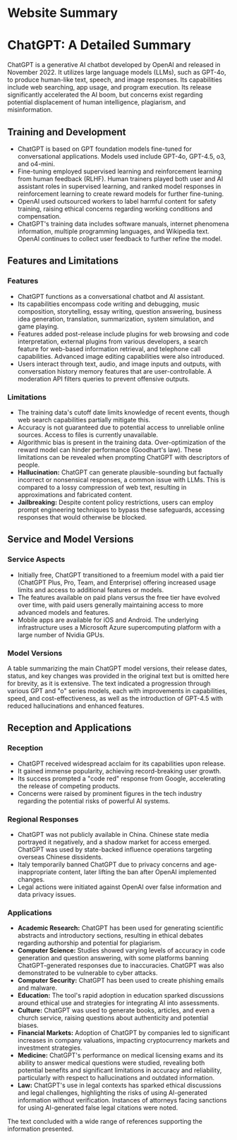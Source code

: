 # Website Summary

# ChatGPT: A Detailed Summary

ChatGPT is a generative AI chatbot developed by OpenAI and released in November 2022.  It utilizes large language models (LLMs), such as GPT-4o, to produce human-like text, speech, and image responses.  Its capabilities include web searching, app usage, and program execution.  Its release significantly accelerated the AI boom, but concerns exist regarding potential displacement of human intelligence, plagiarism, and misinformation.

## Training and Development

*   ChatGPT is based on GPT foundation models fine-tuned for conversational applications.  Models used include GPT-4o, GPT-4.5, o3, and o4-mini.
*   Fine-tuning employed supervised learning and reinforcement learning from human feedback (RLHF).  Human trainers played both user and AI assistant roles in supervised learning, and ranked model responses in reinforcement learning to create reward models for further fine-tuning.
*   OpenAI used outsourced workers to label harmful content for safety training, raising ethical concerns regarding working conditions and compensation.
*   ChatGPT's training data includes software manuals, internet phenomena information, multiple programming languages, and Wikipedia text.  OpenAI continues to collect user feedback to further refine the model.


## Features and Limitations

### Features

*   ChatGPT functions as a conversational chatbot and AI assistant.
*   Its capabilities encompass code writing and debugging, music composition, storytelling, essay writing, question answering, business idea generation, translation, summarization, system simulation, and game playing.
*   Features added post-release include plugins for web browsing and code interpretation, external plugins from various developers, a search feature for web-based information retrieval, and telephone call capabilities.  Advanced image editing capabilities were also introduced.
*   Users interact through text, audio, and image inputs and outputs, with conversation history memory features that are user-controllable.  A moderation API filters queries to prevent offensive outputs.


### Limitations

*   The training data's cutoff date limits knowledge of recent events, though web search capabilities partially mitigate this.
*   Accuracy is not guaranteed due to potential access to unreliable online sources.  Access to files is currently unavailable.
*   Algorithmic bias is present in the training data.  Over-optimization of the reward model can hinder performance (Goodhart's law).  These limitations can be revealed when prompting ChatGPT with descriptors of people.
*   **Hallucination:** ChatGPT can generate plausible-sounding but factually incorrect or nonsensical responses, a common issue with LLMs. This is compared to a lossy compression of web text, resulting in approximations and fabricated content.
*   **Jailbreaking:** Despite content policy restrictions, users can employ prompt engineering techniques to bypass these safeguards, accessing responses that would otherwise be blocked.


## Service and Model Versions

### Service Aspects

*   Initially free, ChatGPT transitioned to a freemium model with a paid tier (ChatGPT Plus, Pro, Team, and Enterprise) offering increased usage limits and access to additional features or models.
*   The features available on paid plans versus the free tier have evolved over time, with paid users generally maintaining access to more advanced models and features.
*   Mobile apps are available for iOS and Android.  The underlying infrastructure uses a Microsoft Azure supercomputing platform with a large number of Nvidia GPUs.


### Model Versions

A table summarizing the main ChatGPT model versions, their release dates, status, and key changes was provided in the original text but is omitted here for brevity, as it is extensive.  The text indicated a progression through various GPT and "o" series models, each with improvements in capabilities, speed, and cost-effectiveness, as well as the introduction of GPT-4.5 with reduced hallucinations and enhanced features.

## Reception and Applications

### Reception

*   ChatGPT received widespread acclaim for its capabilities upon release.
*   It gained immense popularity, achieving record-breaking user growth.
*   Its success prompted a "code red" response from Google, accelerating the release of competing products.
*   Concerns were raised by prominent figures in the tech industry regarding the potential risks of powerful AI systems.


### Regional Responses

*   ChatGPT was not publicly available in China.  Chinese state media portrayed it negatively, and a shadow market for access emerged.  ChatGPT was used by state-backed influence operations targeting overseas Chinese dissidents.
*   Italy temporarily banned ChatGPT due to privacy concerns and age-inappropriate content, later lifting the ban after OpenAI implemented changes.
*   Legal actions were initiated against OpenAI over false information and data privacy issues.


### Applications

*   **Academic Research:** ChatGPT has been used for generating scientific abstracts and introductory sections, resulting in ethical debates regarding authorship and potential for plagiarism.
*   **Computer Science:**  Studies showed varying levels of accuracy in code generation and question answering, with some platforms banning ChatGPT-generated responses due to inaccuracies. ChatGPT was also demonstrated to be vulnerable to cyber attacks.
*   **Computer Security:**  ChatGPT has been used to create phishing emails and malware.
*   **Education:**  The tool's rapid adoption in education sparked discussions around ethical use and strategies for integrating AI into assessments.
*   **Culture:**  ChatGPT was used to generate books, articles, and even a church service, raising questions about authenticity and potential biases.
*   **Financial Markets:**  Adoption of ChatGPT by companies led to significant increases in company valuations, impacting cryptocurrency markets and investment strategies.
*   **Medicine:** ChatGPT's performance on medical licensing exams and its ability to answer medical questions were studied, revealing both potential benefits and significant limitations in accuracy and reliability, particularly with respect to hallucinations and outdated information.
*   **Law:**  ChatGPT's use in legal contexts has sparked ethical discussions and legal challenges, highlighting the risks of using AI-generated information without verification.  Instances of attorneys facing sanctions for using AI-generated false legal citations were noted.


The text concluded with a wide range of references supporting the information presented.
